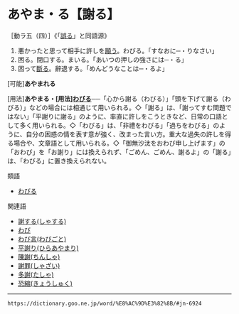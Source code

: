 # あやま・る【謝る】
［動ラ五（四）］《「[誤る](あやまる（誤る）)」と同語源》

1.  悪かったと思って相手に許しを[願う](ねがう（願う）)。わびる。「すなおに─・りなさい」
2.  困る。閉口する。まいる。「あいつの押しの強さには─・る」
3.  困って[斷る](ことわる（断る）ことわる（断る）)。辭退する。「めんどうなことは─・るよ」
    

\[可能\]**あやまれる**

\[用法\]**あやまる・\[用法\][わびる](https://dictionary.goo.ne.jp/word/%E8%A9%AB%E3%81%B3%E3%82%8B/#jn-238560)**──「心から謝る（わびる）」「頭を下げて謝る（わびる）」などの場合には相通じて用いられる。◇「謝る」は、「謝ってすむ問題ではない」「平謝りに謝る」のように、率直に許しをこうときなど、日常の口語として多く用いられる。◇「わびる」は、「非禮をわびる」「過ちをわびる」のように、自分の困惑の情を表す意が強く、改まった言い方。重大な過失の許しを得る場合や、文章語として用いられる。◇「御無沙汰をおわび申し上げます」の「おわび」を「お謝り」には換えられず、「ごめん、ごめん、謝るよ」の「謝る」は、「わびる」に置き換えられない。

類語

-   [わびる](https://dictionary.goo.ne.jp/word/%E8%A9%AB%E3%81%B3%E3%82%8B/#jn-238560)

関連語

-   [謝する(しゃする)](https://dictionary.goo.ne.jp/word/%E8%AC%9D%E3%81%99%E3%82%8B/#jn-102266)
-   [わび](https://dictionary.goo.ne.jp/word/%E8%A9%AB%E3%81%B3/#jn-238531)
-   [わび言(わびごと)](https://dictionary.goo.ne.jp/word/%E8%A9%AB%E3%81%B3%E8%A8%80/#jn-238542)
-   [平謝り(ひらあやまり)](https://dictionary.goo.ne.jp/word/%E5%B9%B3%E8%AC%9D%E3%82%8A/#jn-188253)
-   [陳謝(ちんしゃ)](https://dictionary.goo.ne.jp/word/%E9%99%B3%E8%AC%9D/#jn-145728)
-   [謝罪(しゃざい)](https://dictionary.goo.ne.jp/word/%E8%AC%9D%E7%BD%AA/#jn-102097)
-   [多謝(たしゃ)](https://dictionary.goo.ne.jp/word/%E5%A4%9A%E8%AC%9D/#jn-136465)
-   [恐縮(きょうしゅく)](https://dictionary.goo.ne.jp/word/%E6%81%90%E7%B8%AE/#jn-56391)

---
`https://dictionary.goo.ne.jp/word/%E8%AC%9D%E3%82%8B/#jn-6924`